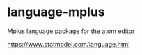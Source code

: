 # language-mplus
Mplus language package for the atom editor

https://www.statmodel.com/language.html
